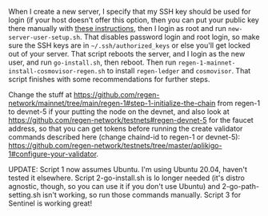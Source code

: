 When I create a new server, I specify that my SSH key should be used for login (if your host doesn't offer this option, then you can put your public key there manually with [these instructions](https://linuxhandbook.com/add-ssh-public-key-to-server/), then I login as root and run `new-server-user-setup.sh`. That disables password login and root login, so make sure the SSH keys are in `~/.ssh/authorized_keys` or else you'll get locked out of your server. That script reboots the server, and I login as the new user, and run `go-install.sh`, then reboot. Then run `regen-1-mainnet-install-cosmovisor-regen.sh` to install `regen-ledger` and `cosmovisor`. That script finishes with some recommendations for further steps.

Change the stuff at https://github.com/regen-network/mainnet/tree/main/regen-1#step-1-initialize-the-chain from regen-1 to devnet-5 if your putting the node on the devnet, and also look at https://github.com/regen-network/testnets#regen-devnet-5 for the faucet address, so that you can get tokens before running the create validator commands described here (change chaind-id to regen-1 or devnet-5): https://github.com/regen-network/testnets/tree/master/aplikigo-1#configure-your-validator.

UPDATE:
Script 1 now assumes Ubuntu. I'm using Ubuntu 20.04, haven't tested it elsewhere.
Script 2-go-install.sh is lo longer needed (it's distro agnostic, though, so you can use it if you don't use Ubuntu) and 2-go-path-setting.sh isn't working, so run those commands manually. Script 3 for Sentinel is working great!
